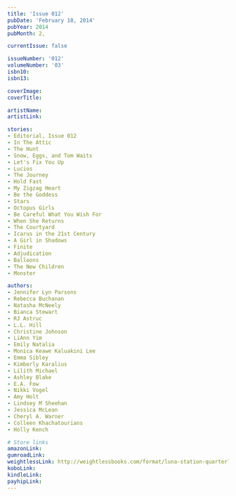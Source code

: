 ```yaml
---
title: 'Issue 012'
pubDate: 'February 18, 2014'
pubYear: 2014
pubMonth: 2,

currentIssue: false

issueNumber: '012'
volumeNumber: '03'
isbn10: 
isbn13: 

coverImage: 
coverTitle: 

artistName: 
artistLink: 

stories:
- Editorial, Issue 012
- In The Attic
- The Hunt
- Snow, Eggs, and Tom Waits
- Let's Fix You Up
- Lucios
- The Journey
- Hold Fast
- My Zigzag Heart
- Be the Goddess
- Stars
- Octopus Girls
- Be Careful What You Wish For
- When She Returns
- The Courtyard
- Icarus in the 21st Century
- A Girl in Shadows
- Finite
- Adjudication
- Balloons
- The New Children
- Monster

authors:
- Jennifer Lyn Parsons
- Rebecca Buchanan
- Natasha McNeely
- Bianca Stewart
- RJ Astruc
- L.L. Hill
- Christine Johnson
- LiAnn Yim
- Emily Natalia
- Monica Keawe Kaluakini Lee
- Emma Sibley
- Kimberly Karalius
- Lilith Michael
- Ashley Blake
- E.A. Fow
- Nikki Vogel
- Amy Holt
- Lindsey M Sheehan
- Jessica McLean
- Cheryl A. Warner
- Colleen Khachatourians
- Holly Kench

# Store links
amazonLink: 
gumroadLink: 
weightlessLink: http://weightlessbooks.com/format/luna-station-quarterly-issue-12/
koboLink: 
kindleLink: 
payhipLink: 
---
```

